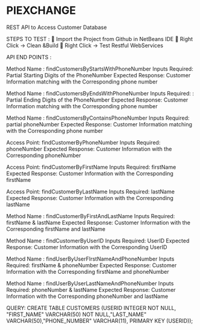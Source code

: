 # PIEXCHANGE
REST API to Access Customer Database

STEPS TO TEST :
	Import the Project from Github in NetBeans IDE
	Right Click -> Clean &Build
	Right Click -> Test Restful WebServices



API END POINTS :

Method Name : findCustomersByStartsWithPhoneNumber
Inputs Required: Partial Starting Digits of the PhoneNumber
Expected Response: Customer Information matching with the Corresponding phone number


Method Name : findCustomersByEndsWithPhoneNumber
Inputs Required: : Partial Ending Digits of the PhoneNumber
Expected Response: Customer Information matching with the Corresponding phone number


Method Name : findCustomersByContainsPhoneNumber
Inputs Required: partial phoneNumber
Expected Response: Customer Information matching with the Corresponding phone number


Access Point: findCustomerByPhoneNumber
Inputs Required: phoneNumber
Expected Response: Customer Information with the Corresponding phoneNumber


Access Point: findCustomerByFirstName
Inputs Required: firstName
Expected Response: Customer Information with the Corresponding firstName



Access Point: findCustomerByLastName
Inputs Required: lastName
Expected Response: Customer Information with the Corresponding lastName


Method Name : findCustomerByFirstAndLastName
Inputs Required: firstName & lastName
Expected Response: Customer Information with the Corresponding firstName and lastName


Method Name : findCustomerByUserID
Inputs Required: UserID
Expected Response: Customer Information with the Corresponding UserID


Method Name : findUserByUserFIrstNameAndPhoneNumber
Inputs Required: firstName & phoneNumber
Expected Response: Customer Information with the Corresponding firstName and phoneNumber


Method Name : findUserByUserLastNameAndPhoneNumber
Inputs Required: phoneNumber & lastName
Expected Response: Customer Information with the Corresponding phoneNumber and lastName
 

QUERY:
CREATE TABLE CUSTOMERS (USERID INTEGER NOT NULL, "FIRST_NAME" VARCHAR(50) NOT NULL,"LAST_NAME" VARCHAR(50),"PHONE_NUMBER" VARCHAR(11), PRIMARY KEY (USERID));




